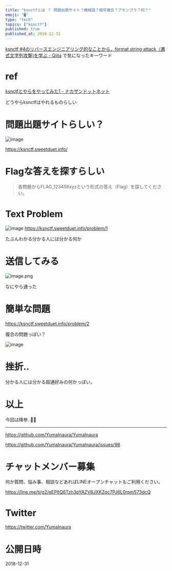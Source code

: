 ```yaml
---
title: "ksnctfとは ？ 問題出題サイト？機械語？暗号複合？アセンブラ？何？"
emoji: "🖥"
type: "tech"
topics: ["ksnctf"]
published: true
published_at: 2018-12-31
---
```


[ksnctf #4のリバースエンジニアリング的なことから、format string attack（書式文字列攻撃)を学ぶ - Qiita](https://qiita.com/developer-kikikaikai/items/8b4ae10785badb935dd9) で気になったキーワード


# ref

[ksnctfとやらをやってみた1 - ナカザンドットネット](https://blog.nkzn.info/entry/2012/05/31/020855)

どうやらksnctfはやれるものらしい

# 問題出題サイトらしい？

![image](https://user-images.githubusercontent.com/13635059/50555898-d1fcf100-0d15-11e9-845b-f0deb74d8441.png)

https://ksnctf.sweetduet.info/

# Flagな答えを探すらしい

> 各問題からFLAG_123456xyzという形式の答え（Flag）を探してください。 

# Text Problem

![image](https://user-images.githubusercontent.com/13635059/50555910-01136280-0d16-11e9-862c-cb2e71f348e9.png)
https://ksnctf.sweetduet.info/problem/1

たぶんわかる分かる人には分かる何か

# 送信してみる

![image.png](https://qiita-image-store.s3.amazonaws.com/0/89618/dae87285-e35c-faad-5e19-8db7137e3c09.png)


なにやら通った

# 簡単な問題

https://ksnctf.sweetduet.info/problem/2

複合の問題っぽい？

![image](https://user-images.githubusercontent.com/13635059/50555932-3e77f000-0d16-11e9-9f81-5d23765de3a6.png)

# 挫折‥

分かる人には分かる超通好みの何かっぽい。

# 以上

今回は降参‥🙇‍♂️

---

https://github.com/YumaInaura/YumaInaura

https://github.com/YumaInaura/YumaInaura/issues/98








<!-- Update From Qiita API -->

# チャットメンバー募集


何か質問、悩み事、相談などあればLINEオープンチャットもご利用ください。

https://line.me/ti/g2/eEPltQ6Tzh3pYAZV8JXKZqc7PJ6L0rpm573dcQ





# Twitter


https://twitter.com/YumaInaura


<!-- Update From Qiita API -->



# 公開日時

2018-12-31
